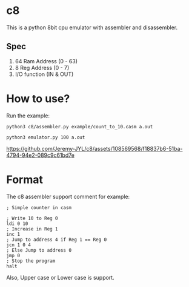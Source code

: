 # c8
This is a python 8bit cpu emulator with assembler and disassembler.

## Spec
1. 64 Ram Address (0 - 63)
2. 8 Reg Address (0 - 7)
3. I/O function (IN & OUT)

# How to use?
Run the example:

`python3 c8/assembler.py example/count_to_10.casm a.out`

`python3 emulator.py 100 a.out`

https://github.com/Jeremy-JYL/c8/assets/108569568/f18837b6-51ba-4794-94e2-089c9c61bd7e

# Format
The c8 assembler support comment for example:

    ; Simple counter in casm

    ; Write 10 to Reg 0
    ldi 0 10
    ; Increase in Reg 1
    inc 1
    ; Jump to address 4 if Reg 1 == Reg 0
    jcn 1 0 4
    ; Else Jump to address 0
    jmp 0
    ; Stop the program
    halt

Also, Upper case or Lower case is support.

